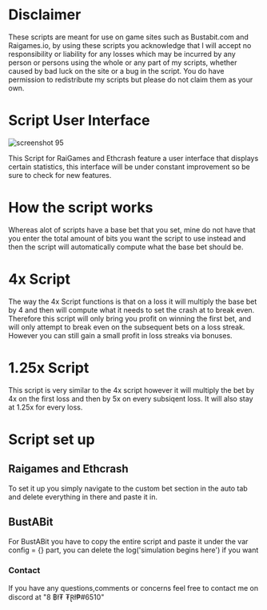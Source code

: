 # Disclaimer
These scripts are meant for use on game sites such as Bustabit.com and Raigames.io, by using these scripts you acknowledge that I will accept no responsibility or liability for any losses which may be incurred by any person or persons using the whole or any part of my scripts, whether caused by bad luck on the site or a bug in the script.
You do have permission to redistribute my scripts but please do not claim them as your own.

# Script User Interface
![screenshot 95](https://user-images.githubusercontent.com/35207683/35952872-1853d4ec-0c50-11e8-852c-499be9ea48eb.png)

This Script for RaiGames and Ethcrash feature a user interface that displays certain statistics, this interface will be under constant improvement so be sure to check for new features.  

# How the script works
Whereas alot of scripts have a base bet that you set, mine do not have that you enter the total amount of bits you want the script to use instead and then the script will automatically compute what the base bet should be.

# 4x Script
The way the 4x Script functions is that on a loss it will multiply the base bet by 4 and then will compute what it needs to set the crash at to break even.  Therefore this script will only bring you profit on winning the first bet, and will only attempt to break even on the subsequent bets on a loss streak. However you can still gain a small profit in loss streaks via bonuses.

# 1.25x Script
This script is very similar to the 4x script however it will multiply the bet by 4x on the first loss and then by 5x on every subsiqent loss. It will also stay at 1.25x for every loss.
  
# Script set up
## Raigames and Ethcrash
To set it up you simply navigate to the custom bet section in the auto tab and delete everything in there and paste it in.
## BustABit
For BustABit you have to copy the entire script and paste it under the var config = {} part, you can delete the log('simulation begins here') if you want
  
### Contact
If you have any questions,comments or concerns feel free to contact me on discord at "8 ฿ł₮ ₮Ɽł₱#6510"
